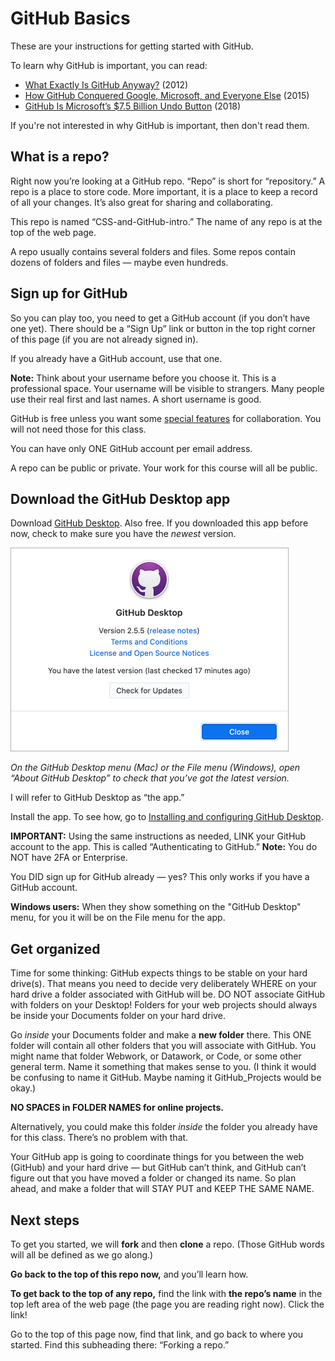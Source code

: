 # GitHub Basics

These are your instructions for getting started with GitHub.

To learn why GitHub is important, you can read:

* [What Exactly Is GitHub Anyway?](https://techcrunch.com/2012/07/14/what-exactly-is-github-anyway/) (2012)
* [How GitHub Conquered Google, Microsoft, and Everyone Else](http://www.wired.com/2015/03/github-conquered-google-microsoft-everyone-else/) (2015)
* [GitHub Is Microsoft’s $7.5 Billion Undo Button](https://www.bloomberg.com/news/articles/2018-06-06/github-is-microsoft-s-7-5-billion-undo-button) (2018)

If you're not interested in why GitHub is important, then don't read them.

## What is a repo?

Right now you’re looking at a GitHub repo. “Repo” is short for “repository.” A repo is a place to store code. More important, it is a place to keep a record of all your changes. It’s also great for sharing and collaborating.

This repo is named “CSS-and-GitHub-intro.” The name of any repo is at the top of the web page.

A repo usually contains several folders and files. Some repos contain dozens of folders and files — maybe even hundreds.

## Sign up for GitHub

So you can play too, you need to get a GitHub account (if you don’t have one yet). There should be a “Sign Up” link or button in the top right corner of this page (if you are not already signed in).

If you already have a GitHub account, use that one.

**Note:** Think about your username before you choose it. This is a professional space. Your username will be visible to strangers. Many people use their real first and last names. A short username is good.

GitHub is free unless you want some [special features](https://github.com/pricing) for collaboration. You will not need those for this class.

You can have only ONE GitHub account per email address.

A repo can be public or private. Your work for this course will all be public.

## Download the GitHub Desktop app

Download [GitHub Desktop](https://desktop.github.com/). Also free. If you downloaded this app before now, check to make sure you have the *newest* version.

<img src="../images/update-version.png" alt="Check for updates" width=445>

*On the GitHub Desktop menu (Mac) or the File menu (Windows), open “About GitHub Desktop” to check that you’ve got the latest version.*

I will refer to GitHub Desktop as “the app.”

Install the app. To see how, go to [Installing and configuring GitHub Desktop](https://docs.github.com/en/desktop/installing-and-configuring-github-desktop).

**IMPORTANT:** Using the same instructions as needed, LINK your GitHub account to the app. This is called “Authenticating to GitHub.” **Note:** You do NOT have 2FA or Enterprise.

You DID sign up for GitHub already — yes? This only works if you have a GitHub account.

**Windows users:** When they show something on the "GitHub Desktop" menu, for you it will be on the File menu for the app.

## Get organized

Time for some thinking: GitHub expects things to be stable on your hard drive(s). That means you need to decide very deliberately WHERE on your hard drive a folder associated with GitHub will be. DO NOT associate GitHub with folders on your Desktop! Folders for your web projects should always be inside your Documents folder on your hard drive.

Go *inside* your Documents folder and make a **new folder** there. This ONE folder will contain all other folders that you will associate with GitHub. You might name that folder Webwork, or Datawork, or Code, or some other general term. Name it something that makes sense to you. (I think it would be confusing to name it GitHub. Maybe naming it GitHub_Projects would be okay.)

**NO SPACES in FOLDER NAMES for online projects.**

Alternatively, you could make this folder *inside* the folder you already have for this class. There’s no problem with that.

Your GitHub app is going to coordinate things for you between the web (GitHub) and your hard drive — but GitHub can’t think, and GitHub can’t figure out that you have moved a folder or changed its name. So plan ahead, and make a folder that will STAY PUT and KEEP THE SAME NAME.

## Next steps

To get you started, we will **fork** and then **clone** a repo. (Those GitHub words will all be defined as we go along.)

**Go back to the top of this repo now,** and you’ll learn how.

**To get back to the top of any repo,** find the link with **the repo’s name** in the top left area of the web page (the page you are reading right now). Click the link!

Go to the top of this page now, find that link, and go back to where you started. Find this subheading there: “Forking a repo.”
